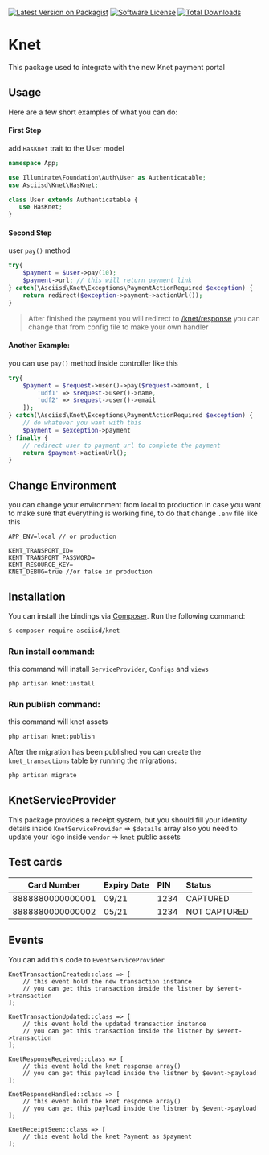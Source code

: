 [![Latest Version on Packagist][ico-version]][link-packagist]
[![Software License][ico-license]](LICENSE.md)
[![Total Downloads][ico-downloads]][link-downloads]

# Knet

This package used to integrate with the new Knet payment portal

## Usage

Here are a few short examples of what you can do:

#### First Step
add `HasKnet` trait to the User model
```php
namespace App;

use Illuminate\Foundation\Auth\User as Authenticatable;
use Asciisd\Knet\HasKnet;

class User extends Authenticatable {
   use HasKnet;
}
```

#### Second Step
user `pay()` method

```php
try{
    $payment = $user->pay(10);
    $payment->url; // this will return payment link
} catch(\Asciisd\Knet\Exceptions\PaymentActionRequired $exception) {
    return redirect($exception->payment->actionUrl());
}
```

> After finished the payment you will redirect to [/knet/response]()
you can change that from config file to make your own handler

#### Another Example:
you can use `pay()` method inside controller like this
```php
try{
    $payment = $request->user()->pay($request->amount, [
        'udf1' => $request->user()->name,
        'udf2' => $request->user()->email
    ]);
} catch(\Asciisd\Knet\Exceptions\PaymentActionRequired $exception) {
    // do whatever you want with this 
    $payment = $exception->payment
} finally {
    // redirect user to payment url to complete the payment
    return $payment->actionUrl();
}
```

## Change Environment
you can change your environment from local to production in case you want to make sure that everything is working fine, to do that change `.env` file like this

```dotenv
APP_ENV=local // or production

KENT_TRANSPORT_ID=
KENT_TRANSPORT_PASSWORD=
KENT_RESOURCE_KEY=
KNET_DEBUG=true //or false in production
``` 

## Installation

You can install the bindings via [Composer](http://getcomposer.org/). Run the following command:

``` bash
$ composer require asciisd/knet
```

### Run install command:

this command will install `ServiceProvider`, `Configs` and `views`
``` bash
php artisan knet:install
```

### Run publish command:
this command will knet assets 
```bash
php artisan knet:publish
```

After the migration has been published you can create the `knet_transactions` table by running the migrations:
``` bash
php artisan migrate
```

## KnetServiceProvider
This package provides a receipt system, but you should fill your identity details inside `KnetServiceProvider` => `$details` array 
also you need to update your logo inside `vendor` => `knet` public assets

## Test cards
| Card Number | Expiry Date | PIN | Status |
| ---------------- | :----- | :---- | :------------ |
| 8888880000000001 | 09/21 | 1234 | CAPTURED |
| 8888880000000002 | 05/21 | 1234 | NOT CAPTURED |


## Events

You can add this code to `EventServiceProvider`
```
KnetTransactionCreated::class => [
    // this event hold the new transaction instance
    // you can get this transaction inside the listner by $event->transaction
];

KnetTransactionUpdated::class => [
    // this event hold the updated transaction instance
    // you can get this transaction inside the listner by $event->transaction
];

KnetResponseReceived::class => [
    // this event hold the knet response array()
    // you can get this payload inside the listner by $event->payload
];

KnetResponseHandled::class => [
    // this event hold the knet response array()
    // you can get this payload inside the listner by $event->payload
];

KnetReceiptSeen::class => [
    // this event hold the knet Payment as $payment
];
```

[ico-version]: https://img.shields.io/packagist/v/asciisd/knet.svg?style=flat
[ico-license]: https://img.shields.io/badge/license-MIT-brightgreen.svg?style=flat
[ico-status]: https://github.com/asciisd/knet/workflows/tests/badge.svg
[ico-scrutinizer]: https://img.shields.io/scrutinizer/coverage/g/asciisd/knet.svg?style=flat
[ico-code-quality]: https://img.shields.io/scrutinizer/g/asciisd/knet.svg?style=flat
[ico-downloads]: https://img.shields.io/packagist/dt/asciisd/knet.svg?style=flat

[link-packagist]: https://packagist.org/packages/asciisd/knet
[link-actions]: https://github.com/asciisd/knet/actions
[link-scrutinizer]: https://scrutinizer-ci.com/g/asciisd/knet/code-structure
[link-code-quality]: https://scrutinizer-ci.com/g/asciisd/knet
[link-downloads]: https://packagist.org/packages/asciisd/knet
[link-author]: https://github.com/asciisd
[link-contributors]: ../../contributors
